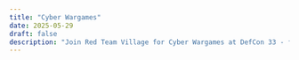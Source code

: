 ```yaml
---
title: "Cyber Wargames"
date: 2025-05-29
draft: false
description: "Join Red Team Village for Cyber Wargames at DefCon 33 - featuring Redteam Rumble, Strategic Operations, and King of the Hill competitions."
---
```


